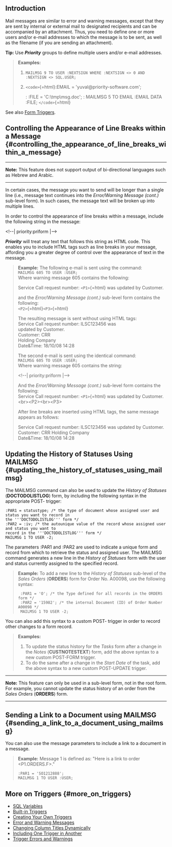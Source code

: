 ## Introduction

Mail messages are similar to error and warning messages, except that
they are sent by internal or external mail to designated recipients and
can be accompanied by an attachment. Thus, you need to define one or
more users and/or e-mail addresses to which the message is to be sent,
as well as the filename (if you are sending an attachment).

**Tip:** Use ***Priority*** groups to define multiple users and/or
e-mail addresses.

> **Examples:**
>
> 1.  `MAILMSG 9 TO USER :NEXTSIGN WHERE :NEXTSIGN <> 0 AND :NEXTSIGN <> SQL.USER;`
> 2.  `<code>`{=html}:EMAIL = \'yuval\@priority-software.com\';
>
>     :   :FILE = \'C:\\tmp\\msg.doc\';
>     :   MAILMSG 5 TO EMAIL :EMAIL DATA :FILE; `</code>`{=html}

See also [Form Triggers](Form_Triggers "wikilink").

## Controlling the Appearance of Line Breaks within a Message {#controlling_the_appearance_of_line_breaks_within_a_message}

------------------------------------------------------------------------

**Note:** This feature does not support output of bi-directional
languages such as Hebrew and Arabic.

------------------------------------------------------------------------

In certain cases, the message you want to send will be longer than a
single line (i.e., message text continues into the *Error/Warning
Message (cont.)* sub-level form). In such cases, the message text will
be broken up into multiple lines.

In order to control the appearance of line breaks within a message,
include the following string in the message:

\<!\--\| priority:priform \|\--\>

***Priority*** will treat any text that follows this string as HTML
code. This enables you to include HTML tags such as line breaks in your
message, affording you a greater degree of control over the appearance
of text in the message.

> **Example:** The following e-mail is sent using the command:\
> `MAILMSG 605 TO USER :USER;`\
> Where warning message 605 contains the following:
>
> Service Call request number: `<P1>`{=html} was updated by Customer.
>
> and the *Error/Warning Message (cont.)* sub-level form contains the
> following:\
> `<P2>`{=html}`<P3>`{=html}
>
> The resulting message is sent without using HTML tags:\
> Service Call request number: ILSC123456 was\
> updated by Customer.\
> Customer: CRR\
> Holding Company\
> Date&Time: 18/10/08 14:28
>
> The second e-mail is sent using the identical command:\
> `MAILMSG 605 TO USER :USER;`\
> Where warning message 605 contains the string:
>
> \<!\--\| priority:priform \|\--\>
>
> And the *Error/Warning Message (cont.)* sub-level form contains the
> following:\
> Service Call request number: `<P1>`{=html} was updated by
> Customer.\<br>\<P2>\<br>\<P3>
>
> After line breaks are inserted using HTML tags, the same message
> appears as follows:
>
> Service Call request number: ILSC123456 was updated by Customer.\
> Customer: CRR Holding Company\
> Date&Time: 18/10/08 14:28

## Updating the History of Statuses Using MAILMSG {#updating_the_history_of_statuses_using_mailmsg}

The MAILMSG command can also be used to update the *History of Statuses*
(**DOCTODOLISTLOG**) form, by including the following syntax in the
appropriate POST- trigger:

``` tsql
:PAR1 = statustype; /* the type of document whose assigned user and status you want to record in 
the '''DOCTODOLISTLOG''' form */
:PAR2 = :iv; /* the autounique value of the record whose assigned user and status you want to 
record in the '''DOCTODOLISTLOG''' form */
MAILMSG 1 TO USER -2;
```

The parameters :PAR1 and :PAR2 are used to indicate a unique form and
record from which to retrieve the status and assigned user. The MAILMSG
command generates a new line in the *History of Statuses* form with the
user and status currently assigned to the specified record.

> **Example:** To add a new line to the *History of Statuses* sub-level
> of the *Sales Orders* (**ORDERS**) form for Order No. A00098, use the
> following syntax:
>
> ``` tsql
>  :PAR1 = 'O'; /* the Type defined for all records in the ORDERS form */ 
>  :PAR2 = '15982'; /* the internal Document (ID) of Order Number A00098 */ 
>  MAILMSG 1 TO USER -2;
> ```

You can also add this syntax to a custom POST- trigger in order to
record other changes to a form record.

> **Examples:**
>
> 1.  To update the status history for the *Tasks* form after a change
>     in the *Notes* (**CUSTNOTESTEXT**) form, add the above syntax to a
>     new custom POST-FORM trigger.
> 2.  To do the same after a change in the *Start Date* of the task, add
>     the above syntax to a new custom POST-UPDATE trigger.

------------------------------------------------------------------------

**Note:** This feature can only be used in a sub-level form, not in the
root form. For example, you cannot update the status history of an order
from the *Sales Orders* (**ORDERS**) form.

------------------------------------------------------------------------

## Sending a Link to a Document using MAILMSG {#sending_a_link_to_a_document_using_mailmsg}

You can also use the message parameters to include a link to a document
in a message.

> **Example:** Message 1 is defined as: \"Here is a link to order
> \<P1.ORDERS.F>.\"
>
> ``` tsql
> :PAR1 = 'SO1212888'; 
> MAILMSG 1 TO USER :USER; 
> ```

## More on Triggers {#more_on_triggers}

-   [SQL Variables](SQL_Variables "wikilink")
-   [Built-in Triggers](Built-in_Triggers "wikilink")
-   [Creating Your Own Triggers](Creating_Your_Own_Triggers "wikilink")
-   [Error and Warning Messages](Error_and_Warning_Messages "wikilink")
-   [Changing Column Titles
    Dynamically](Changing_Column_Titles_Dynamically "wikilink")
-   [Including One Trigger in
    Another](Including_One_Trigger_in_Another "wikilink")
-   [Trigger Errors and
    Warnings](Trigger_Errors_and_Warnings "wikilink")
